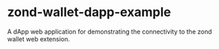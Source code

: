 # zond-wallet-dapp-example
A dApp web application for demonstrating the connectivity to the zond wallet web extension. 
